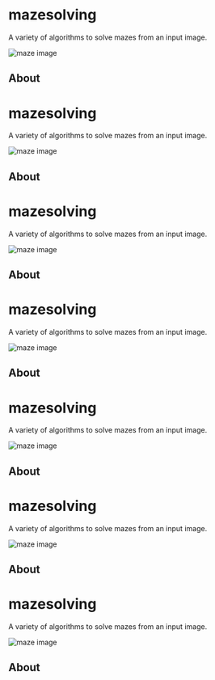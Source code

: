 # mazesolving
A variety of algorithms to solve mazes from an input image.

![maze image](examples/logo.png)

## About
# mazesolving
A variety of algorithms to solve mazes from an input image.

![maze image](examples/logo.png)

## About
# mazesolving
A variety of algorithms to solve mazes from an input image.

![maze image](examples/logo.png)

## About
# mazesolving
A variety of algorithms to solve mazes from an input image.

![maze image](examples/logo.png)

## About
# mazesolving
A variety of algorithms to solve mazes from an input image.

![maze image](examples/logo.png)

## About
# mazesolving
A variety of algorithms to solve mazes from an input image.

![maze image](examples/logo.png)

## About
# mazesolving
A variety of algorithms to solve mazes from an input image.

![maze image](examples/logo.png)

## About
